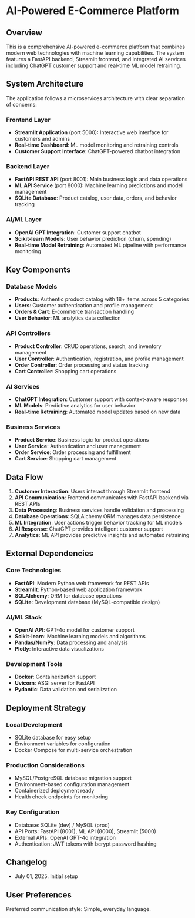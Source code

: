 # AI-Powered E-Commerce Platform

## Overview

This is a comprehensive AI-powered e-commerce platform that combines modern web technologies with machine learning capabilities. The system features a FastAPI backend, Streamlit frontend, and integrated AI services including ChatGPT customer support and real-time ML model retraining.

## System Architecture

The application follows a microservices architecture with clear separation of concerns:

### Frontend Layer
- **Streamlit Application** (port 5000): Interactive web interface for customers and admins
- **Real-time Dashboard**: ML model monitoring and retraining controls
- **Customer Support Interface**: ChatGPT-powered chatbot integration

### Backend Layer
- **FastAPI REST API** (port 8001): Main business logic and data operations
- **ML API Service** (port 8000): Machine learning predictions and model management
- **SQLite Database**: Product catalog, user data, orders, and behavior tracking

### AI/ML Layer
- **OpenAI GPT Integration**: Customer support chatbot
- **Scikit-learn Models**: User behavior prediction (churn, spending)
- **Real-time Model Retraining**: Automated ML pipeline with performance monitoring

## Key Components

### Database Models
- **Products**: Authentic product catalog with 18+ items across 5 categories
- **Users**: Customer authentication and profile management
- **Orders & Cart**: E-commerce transaction handling
- **User Behavior**: ML analytics data collection

### API Controllers
- **Product Controller**: CRUD operations, search, and inventory management
- **User Controller**: Authentication, registration, and profile management
- **Order Controller**: Order processing and status tracking
- **Cart Controller**: Shopping cart operations

### AI Services
- **ChatGPT Integration**: Customer support with context-aware responses
- **ML Models**: Predictive analytics for user behavior
- **Real-time Retraining**: Automated model updates based on new data

### Business Services
- **Product Service**: Business logic for product operations
- **User Service**: Authentication and user management
- **Order Service**: Order processing and fulfillment
- **Cart Service**: Shopping cart management

## Data Flow

1. **Customer Interaction**: Users interact through Streamlit frontend
2. **API Communication**: Frontend communicates with FastAPI backend via REST APIs
3. **Data Processing**: Business services handle validation and processing
4. **Database Operations**: SQLAlchemy ORM manages data persistence
5. **ML Integration**: User actions trigger behavior tracking for ML models
6. **AI Response**: ChatGPT provides intelligent customer support
7. **Analytics**: ML API provides predictive insights and automated retraining

## External Dependencies

### Core Technologies
- **FastAPI**: Modern Python web framework for REST APIs
- **Streamlit**: Python-based web application framework
- **SQLAlchemy**: ORM for database operations
- **SQLite**: Development database (MySQL-compatible design)

### AI/ML Stack
- **OpenAI API**: GPT-4o model for customer support
- **Scikit-learn**: Machine learning models and algorithms
- **Pandas/NumPy**: Data processing and analysis
- **Plotly**: Interactive data visualizations

### Development Tools
- **Docker**: Containerization support
- **Uvicorn**: ASGI server for FastAPI
- **Pydantic**: Data validation and serialization

## Deployment Strategy

### Local Development
- SQLite database for easy setup
- Environment variables for configuration
- Docker Compose for multi-service orchestration

### Production Considerations
- MySQL/PostgreSQL database migration support
- Environment-based configuration management
- Containerized deployment ready
- Health check endpoints for monitoring

### Key Configuration
- Database: SQLite (dev) / MySQL (prod)
- API Ports: FastAPI (8001), ML API (8000), Streamlit (5000)
- External APIs: OpenAI GPT-4o integration
- Authentication: JWT tokens with bcrypt password hashing

## Changelog

- July 01, 2025. Initial setup

## User Preferences

Preferred communication style: Simple, everyday language.